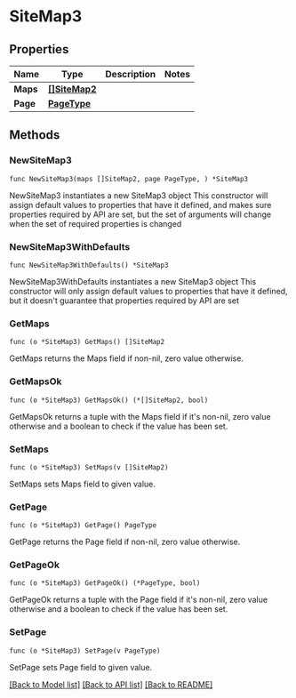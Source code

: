 # SiteMap3

## Properties

Name | Type | Description | Notes
------------ | ------------- | ------------- | -------------
**Maps** | [**[]SiteMap2**](SiteMap2.md) |  | 
**Page** | [**PageType**](PageType.md) |  | 

## Methods

### NewSiteMap3

`func NewSiteMap3(maps []SiteMap2, page PageType, ) *SiteMap3`

NewSiteMap3 instantiates a new SiteMap3 object
This constructor will assign default values to properties that have it defined,
and makes sure properties required by API are set, but the set of arguments
will change when the set of required properties is changed

### NewSiteMap3WithDefaults

`func NewSiteMap3WithDefaults() *SiteMap3`

NewSiteMap3WithDefaults instantiates a new SiteMap3 object
This constructor will only assign default values to properties that have it defined,
but it doesn't guarantee that properties required by API are set

### GetMaps

`func (o *SiteMap3) GetMaps() []SiteMap2`

GetMaps returns the Maps field if non-nil, zero value otherwise.

### GetMapsOk

`func (o *SiteMap3) GetMapsOk() (*[]SiteMap2, bool)`

GetMapsOk returns a tuple with the Maps field if it's non-nil, zero value otherwise
and a boolean to check if the value has been set.

### SetMaps

`func (o *SiteMap3) SetMaps(v []SiteMap2)`

SetMaps sets Maps field to given value.


### GetPage

`func (o *SiteMap3) GetPage() PageType`

GetPage returns the Page field if non-nil, zero value otherwise.

### GetPageOk

`func (o *SiteMap3) GetPageOk() (*PageType, bool)`

GetPageOk returns a tuple with the Page field if it's non-nil, zero value otherwise
and a boolean to check if the value has been set.

### SetPage

`func (o *SiteMap3) SetPage(v PageType)`

SetPage sets Page field to given value.



[[Back to Model list]](../README.md#documentation-for-models) [[Back to API list]](../README.md#documentation-for-api-endpoints) [[Back to README]](../README.md)


